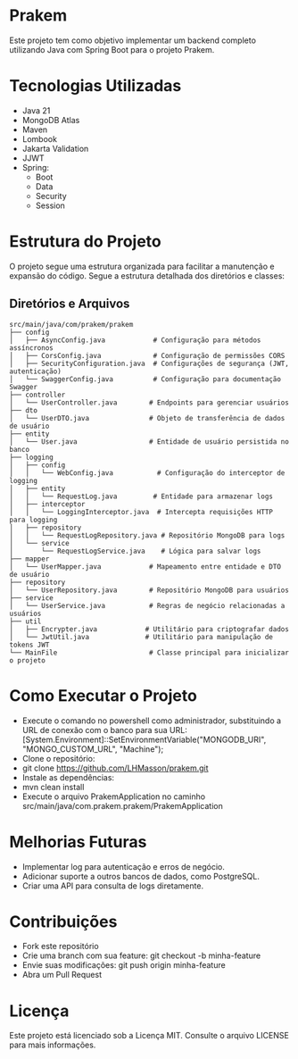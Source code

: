# Prakem

Este projeto tem como objetivo implementar um backend completo utilizando Java com Spring Boot para o projeto Prakem.

# Tecnologias Utilizadas

- Java 21
- MongoDB Atlas
- Maven
- Lombook
- Jakarta Validation
- JJWT
- Spring:
  * Boot
  * Data
  * Security
  * Session

# Estrutura do Projeto

O projeto segue uma estrutura organizada para facilitar a manutenção e expansão do código. Segue a estrutura detalhada dos diretórios e classes:

## Diretórios e Arquivos

```
src/main/java/com/prakem/prakem
├── config
│   ├── AsyncConfig.java            # Configuração para métodos assíncronos
│   ├── CorsConfig.java             # Configuração de permissões CORS
│   ├── SecurityConfiguration.java  # Configurações de segurança (JWT, autenticação)
│   └── SwaggerConfig.java          # Configuração para documentação Swagger
├── controller
│   └── UserController.java        # Endpoints para gerenciar usuários
├── dto
│   └── UserDTO.java               # Objeto de transferência de dados de usuário
├── entity
│   └── User.java                  # Entidade de usuário persistida no banco
├── logging
│   ├── config
│   │   └── WebConfig.java           # Configuração do interceptor de logging
│   ├── entity
│   │   └── RequestLog.java         # Entidade para armazenar logs
│   ├── interceptor
│   │   └── LoggingInterceptor.java  # Intercepta requisições HTTP para logging
│   ├── repository
│   │   └── RequestLogRepository.java # Repositório MongoDB para logs
│   └── service
│       └── RequestLogService.java    # Lógica para salvar logs
├── mapper
│   └── UserMapper.java            # Mapeamento entre entidade e DTO de usuário
├── repository
│   └── UserRepository.java        # Repositório MongoDB para usuários
├── service
│   └── UserService.java           # Regras de negócio relacionadas a usuários
├── util
│   ├── Encrypter.java            # Utilitário para criptografar dados
│   └── JwtUtil.java              # Utilitário para manipulação de tokens JWT
└── MainFile                       # Classe principal para inicializar o projeto
```

# Como Executar o Projeto

- Execute o comando no powershell como administrador, substituindo a URL de conexão com o banco para sua URL: [System.Environment]::SetEnvironmentVariable("MONGODB_URI", "MONGO_CUSTOM_URL", "Machine");
- Clone o repositório:
- git clone https://github.com/LHMasson/prakem.git
- Instale as dependências:
- mvn clean install
- Execute o arquivo PrakemApplication no caminho src/main/java/com.prakem.prakem/PrakemApplication

# Melhorias Futuras

* Implementar log para autenticação e erros de negócio. 
* Adicionar suporte a outros bancos de dados, como PostgreSQL. 
* Criar uma API para consulta de logs diretamente.

# Contribuições
- Fork este repositório 
- Crie uma branch com sua feature: git checkout -b minha-feature 
- Envie suas modificações: git push origin minha-feature 
- Abra um Pull Request

# Licença

Este projeto está licenciado sob a Licença MIT. Consulte o arquivo LICENSE para mais informações.
